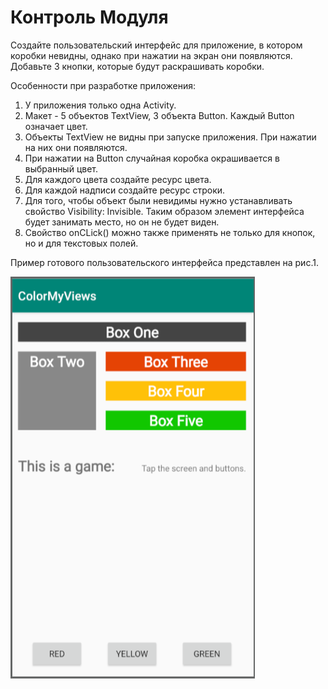 # Контроль Модуля

Создайте пользовательский интерфейс для приложение, в котором коробки невидны, однако при нажатии на экран они появляются. Добавьте 3 кнопки, которые будут раскрашивать коробки. 

Особенности при разработке приложения:

1. У приложения только одна Activity.
2. Макет - 5 объектов TextView, 3 объекта Button. Каждый Button означает цвет.
3. Объекты TextView не видны при запуске приложения. При нажатии на них они появляются.
4. При нажатии на Button случайная коробка окрашивается в выбранный цвет.
5. Для каждого цвета создайте ресурс цвета.
6. Для каждой надписи создайте ресурс строки.
7. Для того, чтобы объект были невидимы нужно устанавливать свойство Visibility: Invisible. Таким образом элемент интерфейса будет занимать место, но он не будет виден.
8. Свойство onCLick\(\) можно также применять не только для кнопок, но и для текстовых полей.

Пример готового пользовательского интерфейса представлен на рис.1.

![&#x420;&#x438;&#x441;. 1. &#x41F;&#x440;&#x438;&#x43C;&#x435;&#x440; &#x440;&#x435;&#x430;&#x43B;&#x438;&#x437;&#x430;&#x446;&#x438;&#x438;](../../.gitbook/assets/image%20%288%29.png)

